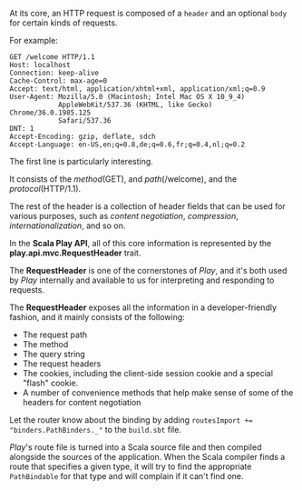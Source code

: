 At its core, an HTTP request is composed of a `header` and an optional `body` for certain kinds of requests. 

For example:

    GET /welcome HTTP/1.1
    Host: localhost
    Connection: keep-alive
    Cache-Control: max-age=0
    Accept: text/html, application/xhtml+xml, application/xml;q=0.9
    User-Agent: Mozilla/5.0 (Macintosh; Intel Mac OS X 10_9_4)
                AppleWebKit/537.36 (KHTML, like Gecko) Chrome/36.0.1985.125
                Safari/537.36
    DNT: 1
    Accept-Encoding: gzip, deflate, sdch
    Accept-Language: en-US,en;q=0.8,de;q=0.6,fr;q=0.4,nl;q=0.2
    
The first line is particularly interesting. 

It consists of the *method*(GET), and *path*(/welcome), and the *protocol*(HTTP/1.1).

The rest of the header is a collection of header fields that can be used for various purposes, such
as *content negotiation*, *compression*, *internationalization*, and so on.


In the **Scala Play API**, all of this core information is represented by the **play.api.mvc.RequestHeader** trait.

The **RequestHeader** is one of the cornerstones of *Play*, and it's both used by *Play* internally
and available to us for interpreting and responding to requests. 

The **RequestHeader** exposes all the information in a developer-friendly fashion, and it mainly
consists of the following:

- The request path
- The method
- The query string
- The request headers
- The cookies, including the client-side session cookie and a special "flash" cookie.
- A number of convenience methods that help make sense of some of the headers for content negotiation


Let the router know about the binding by adding `routesImport += "binders.PathBinders._"` to the `build.sbt` file.

*Play*'s route file is turned into a Scala source file and then compiled alongside the sources of the application.
When the Scala compiler finds a route that specifies a given type, it will try to find the appropriate `PathBindable` 
for that type and will complain if it can't find one. 

